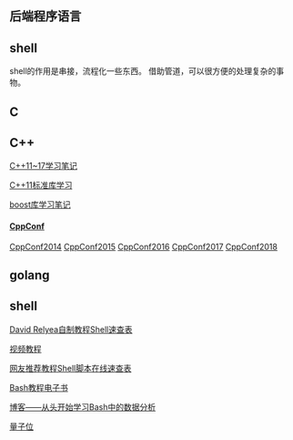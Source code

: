后端程序语言
---
## shell
shell的作用是串接，流程化一些东西。
借助管道，可以很方便的处理复杂的事物。



## C

## C++
[C++11~17学习笔记](cpp/cpp_note.md)

[C++11标准库学习](cpp/cpp_library.md)

[boost库学习笔记](cpp/cpp_boost.md)

#### [CppConf](http://cppcon.org/)
[CppConf2014](https://github.com/CppCon/CppCon2014)
[CppConf2015](https://github.com/CppCon/CppCon2015)
[CppConf2016](https://github.com/CppCon/CppCon2016)
[CppConf2017](https://github.com/CppCon/CppCon2017)
[CppConf2018](https://github.com/CppCon/CppCon2018)

## golang



## shell

[David Relyea自制教程Shell速查表](https://www.dropbox.com/s/k7athu9i8lmmeln/Linux%20Cheat%20Sheet%20David%20Relyea.pdf)

[视频教程](https://www.youtube.com/playlist?list=PLdfA2CrAqQ5kB8iSbm5FB1ADVdBeOzVqZ)

[网友推荐教程Shell脚本在线速查表](https://devhints.io/bash)

[Bash教程电子书](https://books.goalkicker.com/BashBook/)

[博客——从头开始学习Bash中的数据分析](https://data36.com/learn-data-analytics-bash-scratch/)

[量子位](https://www.zhihu.com/question/19745611/answer/681890662)









